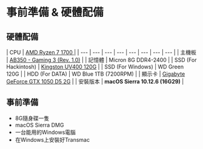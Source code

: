 # 事前準備 & 硬體配備

## 硬體配備

| CPU | [AMD Ryzen 7 1700 ](https://www.amd.com/zh-hant/products/cpu/amd-ryzen-7-1700) |
| --- | --- | --- | --- | --- | --- | --- | --- |
| 主機板 | [AB350 - Gaming 3 \(Rev. 1.0\)](https://www.gigabyte.com/tw/Motherboard/GA-AB350-Gaming-3-rev-1x#kf) |
| 記憶體 | Micron 8G DDR4-2400 |
| SSD \(For Hackintosh\) | [Kingston UV400 120G](https://www.kingston.com/tw/ssd/consumer/suv400s3) |
| SSD \(For Windows\) | WD Green 120G |
| HDD \(For DATA\) | WD Blue 1TB \(7200RPM\) |
| 顯示卡 | [Gigabyte GeForce GTX 1050 D5 2G](https://www.gigabyte.com/tw/Graphics-Card/GV-N1050D5-2GD#kf) |
| 安裝版本 | **macOS Sierra 10.12.6 \(16G29\)** |

## 事前準備

* 8G隨身碟一隻
* macOS Sierra DMG
* 一台能用的Windows電腦
* 在Windows上安裝好Transmac



